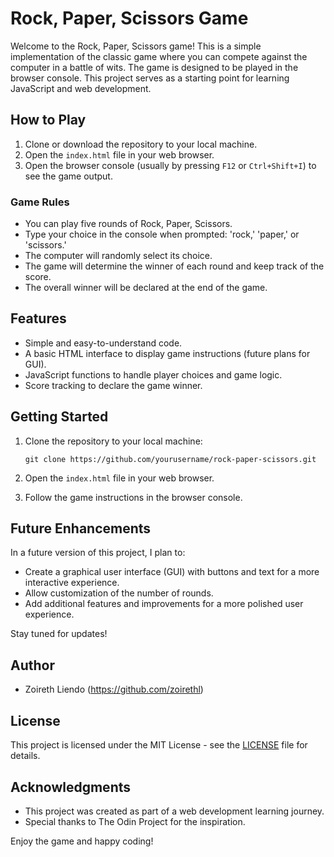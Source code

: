 # Rock, Paper, Scissors Game

Welcome to the Rock, Paper, Scissors game! This is a simple implementation of the classic game where you can compete against the computer in a battle of wits. The game is designed to be played in the browser console. This project serves as a starting point for learning JavaScript and web development.

## How to Play

1. Clone or download the repository to your local machine.
2. Open the `index.html` file in your web browser.
3. Open the browser console (usually by pressing `F12` or `Ctrl+Shift+I`) to see the game output.

### Game Rules

- You can play five rounds of Rock, Paper, Scissors.
- Type your choice in the console when prompted: 'rock,' 'paper,' or 'scissors.'
- The computer will randomly select its choice.
- The game will determine the winner of each round and keep track of the score.
- The overall winner will be declared at the end of the game.

## Features

- Simple and easy-to-understand code.
- A basic HTML interface to display game instructions (future plans for GUI).
- JavaScript functions to handle player choices and game logic.
- Score tracking to declare the game winner.

## Getting Started

1. Clone the repository to your local machine:

   ```
   git clone https://github.com/yourusername/rock-paper-scissors.git
   ```

2. Open the `index.html` file in your web browser.
3. Follow the game instructions in the browser console.

## Future Enhancements

In a future version of this project, I plan to:

- Create a graphical user interface (GUI) with buttons and text for a more interactive experience.
- Allow customization of the number of rounds.
- Add additional features and improvements for a more polished user experience.

Stay tuned for updates!

## Author

- Zoireth Liendo (https://github.com/zoirethl)

## License

This project is licensed under the MIT License - see the [LICENSE](LICENSE) file for details.

## Acknowledgments

- This project was created as part of a web development learning journey.
- Special thanks to The Odin Project for the inspiration.

Enjoy the game and happy coding!
